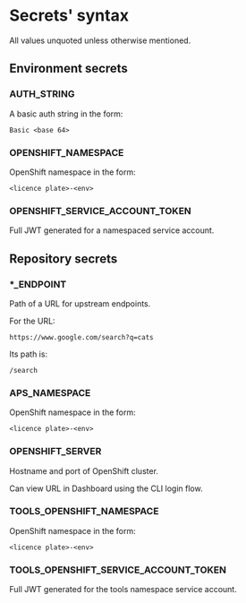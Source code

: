 # Secrets' syntax

All values unquoted unless otherwise mentioned.

## Environment secrets

### AUTH_STRING

A basic auth string in the form:

```
Basic <base 64>
```

### OPENSHIFT_NAMESPACE

OpenShift namespace in the form:

```
<licence plate>-<env>
```

### OPENSHIFT_SERVICE_ACCOUNT_TOKEN

Full JWT generated for a namespaced service account.

## Repository secrets

### *_ENDPOINT

Path of a URL for upstream endpoints.

For the URL:

```
https://www.google.com/search?q=cats
```

Its path is:

```
/search
```

### APS_NAMESPACE

OpenShift namespace in the form:

```
<licence plate>-<env>
```

### OPENSHIFT_SERVER

Hostname and port of OpenShift cluster.

Can view URL in Dashboard using the CLI login flow.

### TOOLS_OPENSHIFT_NAMESPACE

OpenShift namespace in the form:

```
<licence plate>-<env>
```

### TOOLS_OPENSHIFT_SERVICE_ACCOUNT_TOKEN

Full JWT generated for the tools namespace service account.
